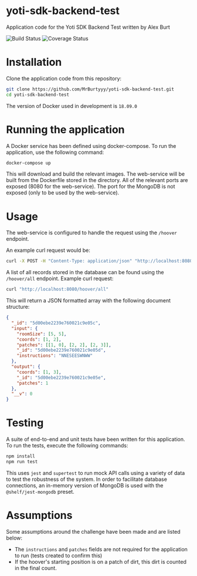 # yoti-sdk-backend-test

Application code for the Yoti SDK Backend Test written by Alex Burt

![Build Status](https://travis-ci.com/MrBurtyyy/yoti-sdk-backend-test.svg?branch=master) ![Coverage Status](https://coveralls.io/repos/github/MrBurtyyy/yoti-sdk-backend-test/badge.svg?branch=master)

# Installation

Clone the application code from this repository:

```bash
git clone https://github.com/MrBurtyyy/yoti-sdk-backend-test.git
cd yoti-sdk-backend-test
```

The version of Docker used in development is `18.09.0`

# Running the application

A Docker service has been defined using docker-compose. To run the application, use the following command:

```bash
docker-compose up
```

This will download and build the relevant images. The web-service will be built from the Dockerfile stored in the directory.
All of the relevant ports are exposed (8080 for the web-service). The port for the MongoDB is not exposed (only to be used by the web-service).

# Usage

The web-service is configured to handle the request using the `/hoover` endpoint.

An example curl request would be:

```bash
curl -X POST -H "Content-Type: application/json" "http://localhost:8080/hoover" -d @data.json
```

A list of all records stored in the database can be found using the `/hoover/all` endpoint. Example curl request:

```bash
curl "http://localhost:8080/hoover/all"
```

This will return a JSON formatted array with the following document structure:

```json
{
  "_id": "5d00ebe2239e760021c9e05c",
  "input": {
    "roomSize": [5, 5],
    "coords": [1, 2],
    "patches": [[1, 0], [2, 2], [2, 3]],
    "_id": "5d00ebe2239e760021c9e05d",
    "instructions": "NNESEESWNWW"
  },
  "output": {
    "coords": [1, 3],
    "_id": "5d00ebe2239e760021c9e05e",
    "patches": 1
  },
  "__v": 0
}
```

# Testing

A suite of end-to-end and unit tests have been written for this application. To run the tests, execute the following commands:

```bash
npm install
npm run test
```

This uses `jest` and `supertest` to run mock API calls using a variety of data to test the robustness of the system.
In order to facilitate database connections, an in-memory version of MongoDB is used with the `@shelf/jest-mongodb` preset.

# Assumptions

Some assumptions around the challenge have been made and are listed below:

- The `instructions` and `patches` fields are not required for the application to run (tests created to confirm this)
- If the hoover's starting position is on a patch of dirt, this dirt is counted in the final count.
